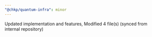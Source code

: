 ```yaml
---
"@chkp/quantum-infra": minor
---
```


Updated implementation and features, Modified 4 file(s) (synced from internal repository)
